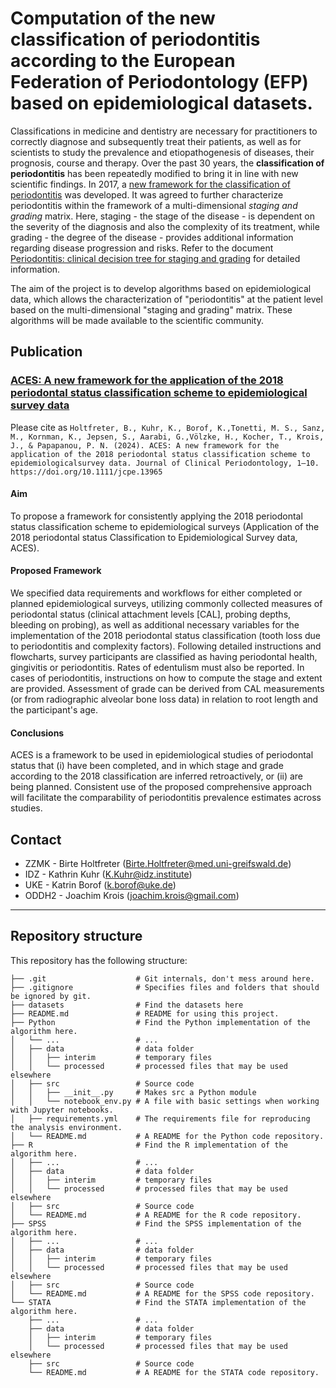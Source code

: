# Computation of the new classification of periodontitis according to the European Federation of Periodontology (EFP) based on epidemiological datasets.

Classifications in medicine and dentistry are necessary for practitioners to correctly diagnose and subsequently treat their patients, as well as for scientists to study the prevalence and etiopathogenesis of diseases, their prognosis, course and therapy. Over the past 30 years, the **classification of periodontitis** has been repeatedly modified to bring it in line with new scientific findings. In 2017, a [new framework for the classification of periodontitis](https://www.efp.org/publications-education/new-classification/overview/) was developed. It was agreed to further characterize periodontitis within the framework of a multi-dimensional *staging and grading* matrix. Here, staging - the stage of the disease - is dependent on the severity of the diagnosis and also the complexity of its treatment, while grading - the degree of the disease - provides additional information regarding disease progression and risks. Refer to the document [Periodontitis: clinical decision tree for staging and grading](https://www.efp.org/fileadmin/uploads/efp/Documents/Campaigns/New_Classification/Guidance_Notes/report-02b.pdf) for detailed information. 

The aim of the project is to develop algorithms based on epidemiological data, which allows the characterization of "periodontitis" at the patient level based on the multi-dimensional "staging and grading" matrix. These algorithms will be made available to the scientific community. 


## Publication


### [**ACES: A new framework for the application of the 2018 periodontal status classification scheme to epidemiological survey data**](https://onlinelibrary.wiley.com/doi/10.1111/jcpe.13965)

Please cite as `Holtfreter, B., Kuhr, K., Borof, K.,Tonetti, M. S., Sanz, M., Kornman, K., Jepsen, S., Aarabi, G.,Völzke, H., Kocher, T., Krois, J., & Papapanou, P. N. (2024). ACES: A new framework for the application of the 2018 periodontal status classification scheme to epidemiologicalsurvey data. Journal of Clinical Periodontology, 1–10. https://doi.org/10.1111/jcpe.13965`

#### Aim
To propose a framework for consistently applying the 2018 periodontal status classification scheme to epidemiological surveys (Application of the 2018 periodontal status Classification to Epidemiological Survey data, ACES).

#### Proposed Framework
We specified data requirements and workflows for either completed or planned epidemiological surveys, utilizing commonly collected measures of periodontal status (clinical attachment levels [CAL], probing depths, bleeding on probing), as well as additional necessary variables for the implementation of the 2018 periodontal status classification (tooth loss due to periodontitis and complexity factors). Following detailed instructions and flowcharts, survey participants are classified as having periodontal health, gingivitis or periodontitis. Rates of edentulism must also be reported. In cases of periodontitis, instructions on how to compute the stage and extent are provided. Assessment of grade can be derived from CAL measurements (or from radiographic alveolar bone loss data) in relation to root length and the participant's age.

#### Conclusions
ACES is a framework to be used in epidemiological studies of periodontal status that (i) have been completed, and in which stage and grade according to the 2018 classification are inferred retroactively, or (ii) are being planned. Consistent use of the proposed comprehensive approach will facilitate the comparability of periodontitis prevalence estimates across studies.


## Contact

* ZZMK - Birte Holtfreter (Birte.Holtfreter@med.uni-greifswald.de)
* IDZ - Kathrin Kuhr (K.Kuhr@idz.institute)
* UKE -  Katrin Borof (k.borof@uke.de)
* ODDH2 - Joachim Krois (joachim.krois@gmail.com)

***

## Repository structure

This repository has the following structure:

    ├── .git                    # Git internals, don't mess around here.
    ├── .gitignore              # Specifies files and folders that should be ignored by git.
    ├── datasets                # Find the datasets here 
    ├── README.md               # README for using this project.    
    ├── Python                  # Find the Python implementation of the algorithm here.
    │   └── ...                 # ...
    │   ├── data                # data folder
    │   │   ├── interim         # temporary files
    │   │   └── processed       # processed files that may be used elsewhere
    │   ├── src                 # Source code
    │   │   ├── __init__.py     # Makes src a Python module
    │   │   └── notebook_env.py # A file with basic settings when working with Jupyter notebooks.
    │   ├── requirements.yml    # The requirements file for reproducing the analysis environment. 
    │   └── README.md           # A README for the Python code repository.
    ├── R                       # Find the R implementation of the algorithm here.
    │   ├── ...                 # ...
    │   ├── data                # data folder
    │   │   ├── interim         # temporary files
    │   │   └── processed       # processed files that may be used elsewhere
    │   ├── src                 # Source code
    │   └── README.md           # A README for the R code repository.
    ├── SPSS                    # Find the SPSS implementation of the algorithm here.
    │   ├── ...                 # ...
    │   ├── data                # data folder
    │   │   ├── interim         # temporary files
    │   │   └── processed       # processed files that may be used elsewhere
    │   ├── src                 # Source code
    │   └── README.md           # A README for the SPSS code repository.
    └── STATA                   # Find the STATA implementation of the algorithm here.
        ├── ...                 # ...
        ├── data                # data folder
        │   ├── interim         # temporary files
        │   └── processed       # processed files that may be used elsewhere
        ├── src                 # Source code
        └── README.md           # A README for the STATA code repository.
    
    




